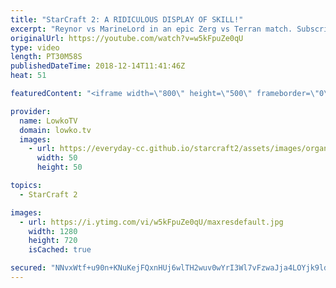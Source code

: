```yaml
---
title: "StarCraft 2: A RIDICULOUS DISPLAY OF SKILL!"
excerpt: "Reynor vs MarineLord in an epic Zerg vs Terran match. Subscribe for more videos: http://lowko.tv/youtube More StarCraft 2: https://goo.gl/HFczUz  I feel like I've been uploading a lot of epic matches lately, but seriously, this game is ridiculously good. So many great moments in this high level Zerg"
originalUrl: https://youtube.com/watch?v=w5kFpuZe0qU
type: video
length: PT30M58S
publishedDateTime: 2018-12-14T11:41:46Z
heat: 51

featuredContent: "<iframe width=\"800\" height=\"500\" frameborder=\"0\" src=\"https://www.youtube.com/embed/w5kFpuZe0qU\" allow=\"accelerometer; autoplay; encrypted-media; gyroscope; picture-in-picture\" allowfullscreen></iframe>"

provider:
  name: LowkoTV
  domain: lowko.tv
  images:
    - url: https://everyday-cc.github.io/starcraft2/assets/images/organizations/lowko.tv-50x50.jpg
      width: 50
      height: 50

topics:
  - StarCraft 2

images:
  - url: https://i.ytimg.com/vi/w5kFpuZe0qU/maxresdefault.jpg
    width: 1280
    height: 720
    isCached: true

secured: "NNvxWtf+u90n+KNuKejFQxnHUj6wlTH2wuv0wYrI3Wl7vFzwaJja4LOYjk9ld7UTAcaOsLBIfc0KNZMdoWeCtLa8uyVqIKMNSueCK/bZJMlYbRuMNQwTAk0Xa8VSPM8AIwDhA3Xgjf3DNIXGlankm1XDZghYgK9hXe0F6QXfx5K05yRZKuz2Cifi+cT+mc/FTNJvA7PgGJVBjqetU+6Zcv0g8QYROk3Dyzj2+2qbWTCKncL8H1OhShswl+uOFD5VVm6XImn55Zuv51aDOXhEumPu6cm/4eduwszH4xiFQ7ovAjW9qc4nYQ2RB50O+OgVCmAOG3MQOeniEnvfWzJGSU0yRcDDVf+lVTehAmrYOeuIVcxQhT7INeAyUJtigcfQls+7XuL31l/PmO7AiGTOvL90zzY6lOYIkqSvuZQL330buYo/gw3oPYJRCZx4V77G;IMYxIEYHLbzfMSKccUFQZQ=="
---
```


